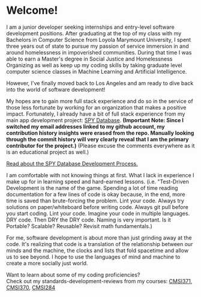 # Welcome!

I am a junior developer seeking internships and entry-level software development positions. After graduating at the top of my class with my Bachelors in Computer Science from Loyola Marymount University, I spent three years out of state to pursue my passion of service immersion in and around homelessness in impoverished communities. During that time I was able to earn a Master's degree in Social Justice and Homelessness Organizing as well as keep up my coding skills by taking graduate level computer science classes in Machine Learning and Artificial Intelligence.

However, I've finally moved back to Los Angeles and am ready to dive back into the world of software development!

My hopes are to gain more full stack experience and do so in the service of those less fortunate by working for an organization that makes a positive impact. Fortunately, I already have a bit of full stack experience from my main app development project: [SPY Database](https://github.com/cf7/SPY). __(Important Note: Since I switched my email addresses linked to my github account, my contribution history insights were erased from the repo. Manually looking through the commit history will very clearly reveal that I am the primary contributor for the project.)__ (Please excuse the comments everywhere as it is an educational project as well.)

[Read about the SPY Database Development Process.](https://github.com/cf7/cf7/blob/main/docs/spy_dev_process.md)

I am comfortable with not knowing things at first. What I lack in experience I make up for in learning speed and hard-earned lessons. (i.e. "Test-Driven Development is the name of the game. Spending a lot of time reading documentation for a few lines of code is okay because, in the end, more time is saved than brute-forcing the problem. Lint your code. Always try solutions on paper/whiteboard before writing code. Always git pull before you start coding. Lint your code. Imagine your code in multiple languages. DRY code. Then DRY the DRY code. Naming is very important. Is it Portable? Scalable? Reusable? Revisit math fundamentals.)

For me, software development is about more than just grinding away at the code. It's realizing that code is a translation of the relationship between our minds and the machine, the clocks and lists that fold spacetime and allow us to see beyond. I hope to use the languages of mind and machine to create a more socially just world.


Want to learn about some of my coding proficiencies?\
Check out my standards-development-reviews from my courses:
[CMSI371](https://github.com/cf7/cmsi371/blob/master/sdr-371.pdf),
[CMSI370](https://github.com/cf7/cmsi370/blob/master/sdr-370.pdf),
[CMSI284](https://github.com/cf7/cmsi284/blob/master/sdr-284.pdf)
